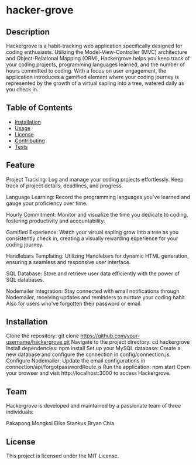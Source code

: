 # hacker-grove


## Description

Hackergrove is a habit-tracking web application specifically designed for coding enthusiasts. Utilizing the Model-View-Controller (MVC) architecture and Object-Relational Mapping (ORM), Hackergrove helps you keep track of your coding projects, programming languages learned, and the number of hours committed to coding. With a focus on user engagement, the application introduces a gamified element where your coding journey is represented by the growth of a virtual sapling into a tree, watered daily as you check in.

## Table of Contents

- [Installation](#installation)
- [Usage](#usage)
- [License](#license)
- [Contributing](#contributing)
- [Tests](#tests)

## Feature

Project Tracking: Log and manage your coding projects effortlessly. Keep track of project details, deadlines, and progress.

Language Learning: Record the programming languages you've learned and gauge your proficiency over time.

Hourly Commitment: Monitor and visualize the time you dedicate to coding, fostering productivity and accountability.

Gamified Experience: Watch your virtual sapling grow into a tree as you consistently check in, creating a visually rewarding experience for your coding journey.

Handlebars Templating: Utilizing Handlebars for dynamic HTML generation, ensuring a seamless and responsive user interface.

SQL Database: Store and retrieve user data efficiently with the power of SQL databases.

Nodemailer Integration: Stay connected with email notifications through Nodemailer, receiving updates and reminders to nurture your coding habit. Also for users who've forgotten their password or email.


## Installation

Clone the repository: git clone https://github.com/your-username/hackergrove.git 
Navigate to the project directory: cd hackergrove
Install dependencies: npm install 
Set up your MySQL database: Create a new database and configure the connection in config/connection.js. 
Configure Nodemailer: Update the email configurations in connection/api/forgotpasswordRoute.js 
Run the application: npm start 
Open your browser and visit http://localhost:3000 to access Hackergrove.

## Team
Hackergrove is developed and maintained by a passionate team of three individuals:

Pakapong Mongkol
Elise Stankus
Bryan Chia

## License 

This project is licensed under the MIT License.
